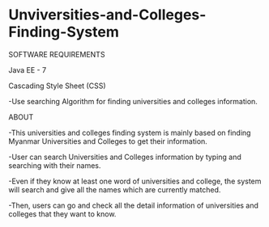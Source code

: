 # Unviversities-and-Colleges-Finding-System

SOFTWARE REQUIREMENTS

Java EE - 7

Cascading Style Sheet (CSS)

-Use searching Algorithm for finding universities and colleges information.


ABOUT

-This universities and colleges finding system is mainly based on finding Myanmar Universities and Colleges to get their information.

-User can search Universities and Colleges information by typing and searching with their names.

-Even if they know at least one word of universities and college, the system will search and give all the names which are currently matched.

-Then, users can go and check all the detail information of universities and colleges that they want to know.




